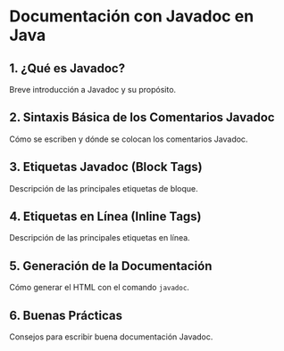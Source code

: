 # Documentación con Javadoc en Java

## 1. ¿Qué es Javadoc?
Breve introducción a Javadoc y su propósito.

## 2. Sintaxis Básica de los Comentarios Javadoc
Cómo se escriben y dónde se colocan los comentarios Javadoc.

## 3. Etiquetas Javadoc (Block Tags)
Descripción de las principales etiquetas de bloque.

## 4. Etiquetas en Línea (Inline Tags)
Descripción de las principales etiquetas en línea.

## 5. Generación de la Documentación
Cómo generar el HTML con el comando `javadoc`.

## 6. Buenas Prácticas
Consejos para escribir buena documentación Javadoc.